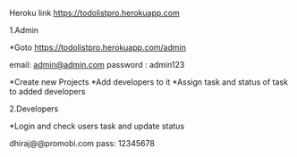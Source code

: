 Heroku link
https://todolistpro.herokuapp.com

1.Admin

*Goto https://todolistpro.herokuapp.com/admin

email:      admin@admin.com
password :  admin123

*Create new Projects
*Add developers to it 
*Assign task and status of task to added developers


2.Developers

*Login and check users task and update status

dhiraj@@promobi.com 
pass: 12345678